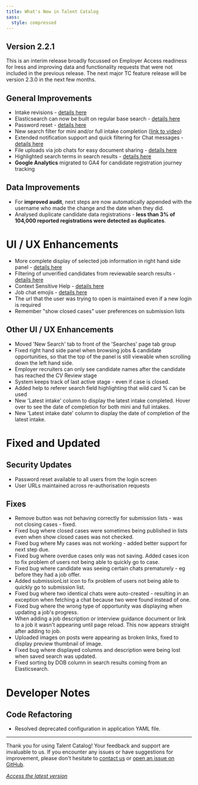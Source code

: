 ```yaml
---
title: What's New in Talent Catalog
sass:
  style: compressed
---
```


## Version 2.2.1

This is an interim release broadly focussed on Employer Access readiness for Iress and improving data 
and functionality requests that were not included in the previous release. The next major TC feature 
release will be version 2.3.0 in the next few months.

## General Improvements
- Intake revisions - [details here](v221/intake_revisions.md)
- Elasticsearch can now be built on regular base search - [details here](v221/elastic_base_searches.md)
- Password reset - [details here](v221/password_reset.md)
- New search filter for mini and/or full intake completion ([link to video](https://app.screencastify.com/v3/watch/7oAheV8qgbgrbMlhQTvO))
- Extended notification support and quick filtering for Chat messages - [details here](v221/extended_chat_notifications.md)
- File uploads via job chats for easy document sharing - [details here](v221/file_upload_job_chat.md)
- Highlighted search terms in search results - [details here](v221/search_highlight.md)
- **Google Analytics** migrated to GA4 for candidate registration journey tracking

## Data Improvements
- For **improved audit**, next steps are now automatically appended with the username who made the change and the date when they did.
- Analysed duplicate candidate data registrations - **less than 3% of 104,000 reported registrations were detected as duplicates**.


# UI / UX Enhancements
- More complete display of selected job information in right hand side panel - [details here](v221/job_side_panel.md)
- Filtering of unverified candidates from reviewable search results - [details here](v221/unverified_review_filter.md)
- Context Sensitive Help - [details here](v221/context_sensitive_help.md)
- Job chat emojis - [details here](v221/job_chat_emojis.md)
- The url that the user was trying to open is maintained even if a new login is required
- Remember "show closed cases" user preferences on submission lists

## Other UI / UX Enhancements
- Moved 'New Search' tab to front of the 'Searches' page tab group
- Fixed right hand side panel when browsing jobs & candidate opportunities, so that the top of the panel is still viewable when scrolling down the left hand side.
- Employer recruiters can only see candidate names after the candidate has reached the CV Review stage
- System keeps track of last active stage - even if case is closed.
- Added help to referer search field highlighting that wild card % can be used
- New 'Latest intake' column to display the latest intake completed. Hover over to see the date of completion for both mini and full intakes.
- New 'Latest intake date' column to display the date of completion of the latest intake.

# Fixed and Updated

## Security Updates
- Password reset available to all users from the login screen
- User URLs maintained across re-authorisation requests

## Fixes
- Remove button was not behaving correctly for submission lists - was not closing cases - fixed.
- Fixed bug where closed cases were sometimes being published in lists even when show closed cases
  was not checked.
- Fixed bug where My cases was not working - added better support for next step due.
- Fixed bug where overdue cases only was not saving. Added cases icon to fix problem of users not being able to quickly go to case.
- Fixed bug where candidate was seeing certain chats prematurely - eg before they had a job offer.
- Added submissionList icon to fix problem of users not being able to quickly go to submission list.
- Fixed bug where two identical chats were auto-created - resulting in an exception when fetching a chat because two were found instead of one.
- Fixed bug where the wrong type of opportunity was displaying when updating a job's progress.
- When adding a job description or interview guidance document or link to a job it wasn't appearing until page reload. This now appears straight after adding to job.
- Uploaded images on posts were appearing as broken links, fixed to display preview thumbnail of image.
- Fixed bug where displayed columns and description were being lost when saved search was updated.
- Fixed sorting by DOB column in search results coming from an Elasticsearch.

# Developer Notes

## Code Refactoring
- Resolved deprecated configuration in application YAML file.


---

Thank you for using Talent Catalog! Your feedback and support are invaluable to us. If you encounter
any issues or have suggestions for improvement, please don't hesitate to [contact us](mailto:support@talentcatalog.net) or
[open an issue on GitHub](https://github.com/Talent-Catalog/talentcatalog/issues).

*[Access the latest version](https://tctalent.org/admin-portal/login)*
